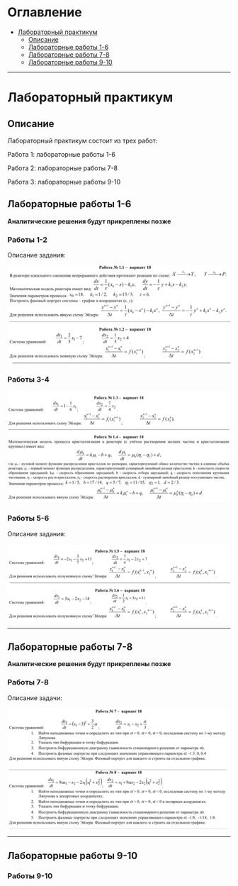 # Оглавление

- [Лабораторный практикум](#лабораторный-практикум)
  - [Описание](#описание)
  - [Лабораторные работы 1-6](#лабораторные-работы-1-6)
  - [Лабораторные работы 7-8](#лабораторные-работы-7-8)
  - [Лабораторные работы 9-10](#лабораторные-работы-9-10)

---

# Лабораторный практикум

## Описание

Лабораторный практикум состоит из трех работ:

Работа 1: лабораторные работы 1-6

Работа 2: лабораторные работы 7-8

Работа 3: лабораторные работы 9-10

## Лабораторные работы 1-6
**Аналитические решения будут прикреплены позже**

### Работы 1-2

Описание задания:

![task12 description](Lab1-6/task12.png "task12 description")

### Работы 3-4

![task34 description](Lab1-6/task34.png "task34 description")

### Работы 5-6

Описание задания:

![task56 description](Lab1-6/task56.png "task56 description")

---

## Лабораторные работы 7-8
**Аналитические решения будут прикреплены позже**

### Работы 7-8

Описание задачи:

![task78 description](Lab7-8/task78.png "task78 description")

---

## Лабораторные работы 9-10

### Работы 9-10
